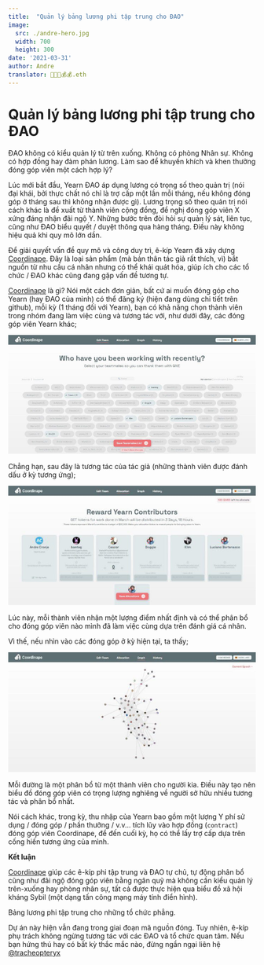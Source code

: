 ```yaml
---
title:  "Quản lý bảng lương phi tập trung cho ĐAO"
image:
  src: ./andre-hero.jpg
  width: 700
  height: 300
date: '2021-03-31'
author: Andre
translator: 🤖💵💵💰💰.eth
---
```


# Quản lý bảng lương phi tập trung cho ĐAO

ĐAO không có kiểu quản lý từ trên xuống. Không có phòng Nhân sự. Không có hợp đồng hay đàm phán lương. Làm sao để khuyến khích và khen thưởng đóng góp viên một cách hợp lý?

Lúc mới bắt đầu, Yearn ĐAO áp dụng lương có trọng số theo quản trị (nói đại khái, bởi thực chất nó chỉ là trợ cấp một lần mỗi tháng, nếu không đóng góp ở tháng sau thì không nhận được gì). Lương trọng số theo quản trị nói cách khác là đề xuất từ thành viên cộng đồng, đề nghị đóng góp viên X xứng đáng nhận đãi ngộ Y. Những bước trên đòi hỏi sự quản lý sát, liên tục, cũng như ĐAO biểu quyết / duyệt thông qua hàng tháng. Điều này không hiệu quả khi quy mô lớn dần.

Để giải quyết vấn đề quy mô và công duy trì, ê-kíp Yearn đã xây dựng [Coordinape](https://coordinape.com/). Đây là loại sản phẩm (mà bản thân tác giả rất thích, vì) bắt nguồn từ nhu cầu cá nhân nhưng có thể khái quát hóa, giúp ích cho các tổ chức / ĐAO khác cũng đang gặp vấn đề tương tự.

[Coordinape](https://coordinape.com/) là gì? Nói một cách đơn giản, bất cứ ai muốn đóng góp cho Yearn (hay ĐAO của mình) có thể đăng ký (hiện đang dùng chi tiết trên github), mỗi kỳ (1 tháng đối với Yearn), bạn có khả năng chọn thành viên trong nhóm đang làm việc cùng và tương tác với, như dưới đây, các đóng góp viên Yearn khác;

![](1.jpg?w=1400&h=674)

Chẳng hạn, sau đây là tương tác của tác giả (những thành viên được đánh dấu ở kỳ tương ứng);

![](2.jpg?w=700&h=337)

Lúc này, mỗi thành viên nhận một lượng điểm nhất định và có thể phân bổ cho đóng góp viên nào mình đã làm việc cùng dựa trên đánh giá cá nhân.

Vì thế, nếu nhìn vào các đóng góp ở kỳ hiện tại, ta thấy;

![](3.jpg?w=700&h=339)

Mỗi đường là một phân bổ từ một thành viên cho người kia. Điều này tạo nên biểu đồ đóng góp viên có trọng lượng nghiêng về người sở hữu nhiều tương tác và phân bổ nhất.

Nói cách khác, trong kỳ, thu nhập của Yearn bao gồm một lượng Y phí sử dụng / đóng góp / phần thưởng / v.v... tích lũy vào hợp đồng (`contract`) đóng góp viên Coordinape, để đến cuối kỳ, họ có thể lấy trợ cấp dựa trên cống hiến tương ứng của mình.

**Kết luận**

[Coordinape](https://coordinape.com/) giúp các ê-kíp phi tập trung và ĐAO tự chủ, tự động phân bổ cũng như đãi ngộ đóng góp viên bằng ngân quỹ mà không cần kiểu quản lý trên-xuống hay phòng nhân sự, tất cả được thực hiện qua biểu đồ xã hội kháng Sybil (một dạng tấn công mạng máy tính điển hình).

Bảng lương phi tập trung cho những tổ chức phẳng.

Dự án này hiện vẫn đang trong giai đoạn mã nguồn đóng. Tuy nhiên, ê-kíp phụ trách không ngừng tương tác với các ĐAO và tổ chức quan tâm. Nếu bạn hứng thú hay có bất kỳ thắc mắc nào, đừng ngần ngại liên hệ [@tracheopteryx](https://twitter.com/tracheopteryx)

